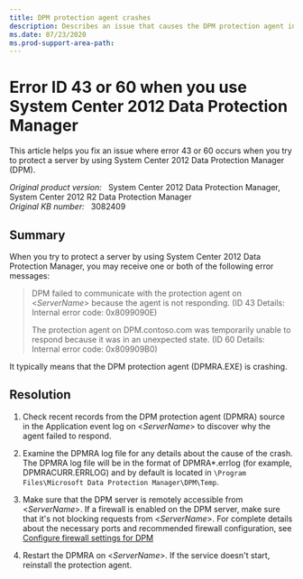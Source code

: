 ```yaml
---
title: DPM protection agent crashes
description: Describes an issue that causes the DPM protection agent in System Center 2012 Data Protection Manager to return errors when you run it.
ms.date: 07/23/2020
ms.prod-support-area-path: 
---
```

# Error ID 43 or 60 when you use System Center 2012 Data Protection Manager

This article helps you fix an issue where error 43 or 60 occurs when you try to protect a server by using System Center 2012 Data Protection Manager (DPM).

_Original product version:_ &nbsp; System Center 2012 Data Protection Manager, System Center 2012 R2 Data Protection Manager  
_Original KB number:_ &nbsp; 3082409

## Summary

When you try to protect a server by using System Center 2012 Data Protection Manager, you may receive one or both of the following error messages:

> DPM failed to communicate with the protection agent on <*ServerName*> because the agent is not responding. (ID 43 Details: Internal error code: 0x8099090E)
>
> The protection agent on DPM.contoso.com was temporarily unable to respond because it was in an unexpected state. (ID 60 Details: Internal error code: 0x809909B0)

It typically means that the DPM protection agent (DPMRA.EXE) is crashing.

## Resolution

1. Check recent records from the DPM protection agent (DPMRA) source in the Application event log on <*ServerName*> to discover why the agent failed to respond.

1. Examine the DPMRA log file for any details about the cause of the crash. The DPMRA log file will be in the format of DPMRA\*.errlog (for example, DPMRACURR.ERRLOG) and by default is located in `\Program Files\Microsoft Data Protection Manager\DPM\Temp`.

1. Make sure that the DPM server is remotely accessible from <*ServerName*>. If a firewall is enabled on the DPM server, make sure that it's not blocking requests from <*ServerName*>. For complete details about the necessary ports and recommended firewall configuration, see [Configure firewall settings for DPM](/previous-versions/system-center/system-center-2012-R2/hh757794(v=sc.12))

1. Restart the DPMRA on <*ServerName*>. If the service doesn't start, reinstall the protection agent.
